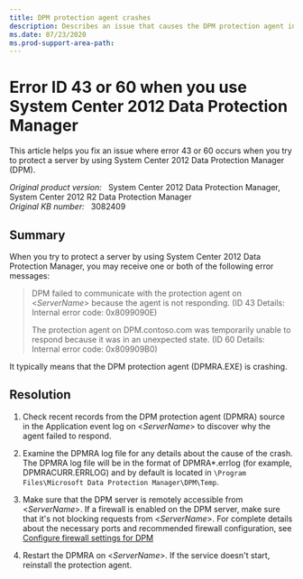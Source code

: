 ```yaml
---
title: DPM protection agent crashes
description: Describes an issue that causes the DPM protection agent in System Center 2012 Data Protection Manager to return errors when you run it.
ms.date: 07/23/2020
ms.prod-support-area-path: 
---
```

# Error ID 43 or 60 when you use System Center 2012 Data Protection Manager

This article helps you fix an issue where error 43 or 60 occurs when you try to protect a server by using System Center 2012 Data Protection Manager (DPM).

_Original product version:_ &nbsp; System Center 2012 Data Protection Manager, System Center 2012 R2 Data Protection Manager  
_Original KB number:_ &nbsp; 3082409

## Summary

When you try to protect a server by using System Center 2012 Data Protection Manager, you may receive one or both of the following error messages:

> DPM failed to communicate with the protection agent on <*ServerName*> because the agent is not responding. (ID 43 Details: Internal error code: 0x8099090E)
>
> The protection agent on DPM.contoso.com was temporarily unable to respond because it was in an unexpected state. (ID 60 Details: Internal error code: 0x809909B0)

It typically means that the DPM protection agent (DPMRA.EXE) is crashing.

## Resolution

1. Check recent records from the DPM protection agent (DPMRA) source in the Application event log on <*ServerName*> to discover why the agent failed to respond.

1. Examine the DPMRA log file for any details about the cause of the crash. The DPMRA log file will be in the format of DPMRA\*.errlog (for example, DPMRACURR.ERRLOG) and by default is located in `\Program Files\Microsoft Data Protection Manager\DPM\Temp`.

1. Make sure that the DPM server is remotely accessible from <*ServerName*>. If a firewall is enabled on the DPM server, make sure that it's not blocking requests from <*ServerName*>. For complete details about the necessary ports and recommended firewall configuration, see [Configure firewall settings for DPM](/previous-versions/system-center/system-center-2012-R2/hh757794(v=sc.12))

1. Restart the DPMRA on <*ServerName*>. If the service doesn't start, reinstall the protection agent.
